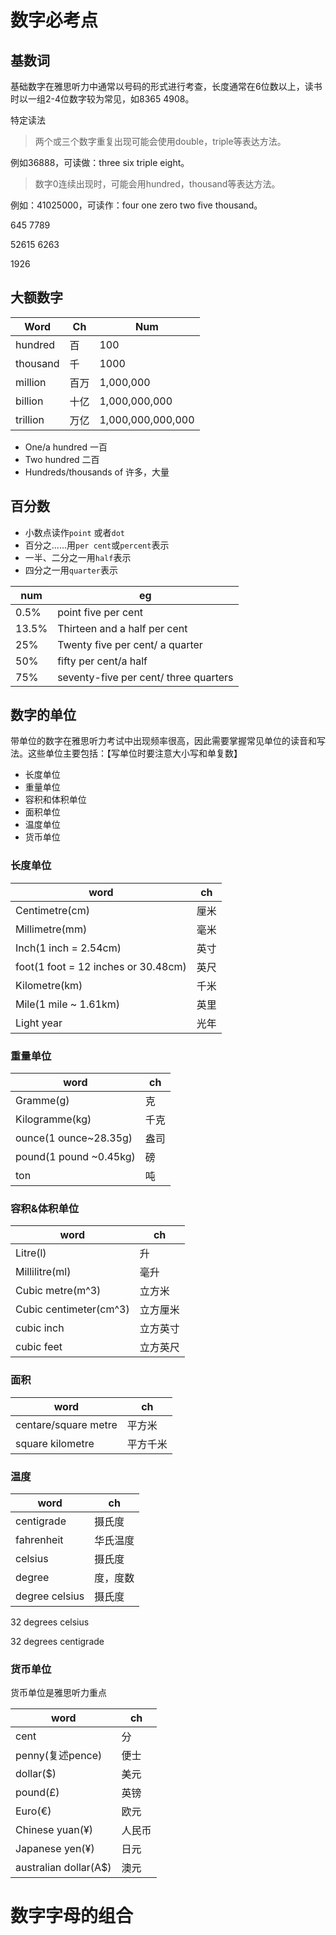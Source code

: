 # 数字必考点

## 基数词

基础数字在雅思听力中通常以号码的形式进行考查，长度通常在6位数以上，读书时以一组2-4位数字较为常见，如8365 4908。



特定读法

> 两个或三个数字重复出现可能会使用double，triple等表达方法。

例如36888，可读做：three six triple eight。

> 数字0连续出现时，可能会用hundred，thousand等表达方法。

例如：41025000，可读作：four one zero two five thousand。



645 7789

52615 6263

1926 



## 大额数字

| Word     | Ch   | Num               |
| -------- | ---- | ----------------- |
| hundred  | 百   | 100               |
| thousand | 千   | 1000              |
| million  | 百万 | 1,000,000         |
| billion  | 十亿 | 1,000,000,000     |
| trillion | 万亿 | 1,000,000,000,000 |

- One/a hundred 一百
- Two hundred 二百
- Hundreds/thousands of 许多，大量



## 百分数

- 小数点读作`point` 或者`dot`
- 百分之......用`per cent`或`percent`表示
- 一半、二分之一用`half`表示
- 四分之一用`quarter`表示



| num   | eg                                    |
| ----- | ------------------------------------- |
| 0.5%  | point five per cent                   |
| 13.5% | Thirteen and a half per cent          |
| 25%   | Twenty five per cent/ a quarter       |
| 50%   | fifty per cent/a half                 |
| 75%   | seventy-five per cent/ three quarters |



## 数字的单位

带单位的数字在雅思听力考试中出现频率很高，因此需要掌握常见单位的读音和写法。这些单位主要包括：【写单位时要注意大小写和单复数】

- 长度单位
- 重量单位
- 容积和体积单位
- 面积单位
- 温度单位
- 货币单位



### 长度单位

| word                                | ch   |
| ----------------------------------- | ---- |
| Centimetre(cm)                      | 厘米 |
| Millimetre(mm)                      | 毫米 |
| Inch(1 inch = 2.54cm)               | 英寸 |
| foot(1 foot = 12 inches or 30.48cm) | 英尺 |
| Kilometre(km)                       | 千米 |
| Mile(1 mile ~ 1.61km)               | 英里 |
| Light year                          | 光年 |



### 重量单位

| word                   | ch   |
| ---------------------- | ---- |
| Gramme(g)              | 克   |
| Kilogramme(kg)         | 千克 |
| ounce(1 ounce~28.35g)  | 盎司 |
| pound(1 pound ~0.45kg) | 磅   |
| ton                    | 吨   |

### 容积&体积单位

| word                   | ch       |
| ---------------------- | -------- |
| Litre(l)               | 升       |
| Millilitre(ml)         | 毫升     |
| Cubic metre(m^3)       | 立方米   |
| Cubic centimeter(cm^3) | 立方厘米 |
| cubic inch             | 立方英寸 |
| cubic feet             | 立方英尺 |

### 面积

| word                 | ch       |
| -------------------- | -------- |
| centare/square metre | 平方米   |
| square kilometre     | 平方千米 |

### 温度

| word           | ch       |
| -------------- | -------- |
| centigrade     | 摄氏度   |
| fahrenheit     | 华氏温度 |
| celsius        | 摄氏度   |
| degree         | 度，度数 |
| degree celsius | 摄氏度   |

32 degrees celsius

32 degrees centigrade

### 货币单位

货币单位是雅思听力重点

| word                  | ch     |
| --------------------- | ------ |
| cent                  | 分     |
| penny(复述pence)      | 便士   |
| dollar($)             | 美元   |
| pound(£)              | 英镑   |
| Euro(€)               | 欧元   |
| Chinese yuan(¥)       | 人民币 |
| Japanese yen(¥)       | 日元   |
| australian dollar(A$) | 澳元   |

# 数字字母的组合

